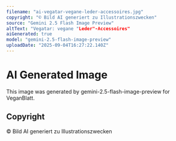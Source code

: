 ```yaml
---
filename: "ai-vegatar-vegane-leder-accessoires.jpg"
copyright: "© Bild AI generiert zu Illustrationszwecken"
source: "Gemini 2.5 Flash Image Preview"
altText: "Vegatar: vegane "Leder"-Accessoires"
aiGenerated: true
model: "gemini-2.5-flash-image-preview"
uploadDate: "2025-09-04T16:27:22.140Z"
---
```


# AI Generated Image

This image was generated by gemini-2.5-flash-image-preview for VeganBlatt.

## Copyright
© Bild AI generiert zu Illustrationszwecken
